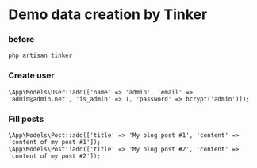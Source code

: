 # Demo data creation by Tinker

### before

```
php artisan tinker
```

### Create user

```
\App\Models\User::add(['name' => 'admin', 'email' => 'admin@admin.net', 'is_admin' => 1, 'password' => bcrypt('admin')]);
```

### Fill posts

```
\App\Models\Post::add(['title' => 'My blog post #1', 'content' => 'content of my post #1']);
\App\Models\Post::add(['title' => 'My blog post #2', 'content' => 'content of my post #2']);
```
